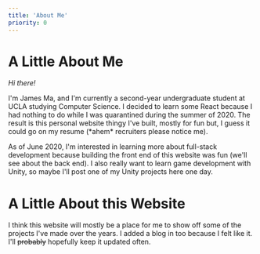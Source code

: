 ```yaml
---
title: 'About Me'
priority: 0
---
```

# A Little About Me

*Hi there!*

I'm James Ma, and I'm currently a second-year undergraduate student at UCLA
studying Computer Science. I decided to learn some React because I had nothing
to do while I was quarantined during the summer of 2020. The result is this
personal website thingy I've built, mostly for fun but, I guess it could go on
my resume (\*ahem\* recruiters please notice me).

As of June 2020, I'm interested in learning more about full-stack development
because building the front end of this website was fun (we'll see about the back
end). I also really want to learn game development with Unity, so maybe I'll post
one of my Unity projects here one day.

# A Little About this Website

I think this website will mostly be a place for me to show off some of the projects
I've made over the years. I added a blog in too because I felt like it. I'll ~~probably~~
hopefully keep it updated often.
